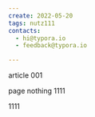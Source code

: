```yaml
---
create: 2022-05-20
tags: nutz111
contacts:
  - hi@typora.io
  - feedback@typora.io

---
```




article 001 

page  nothing 1111

1111







